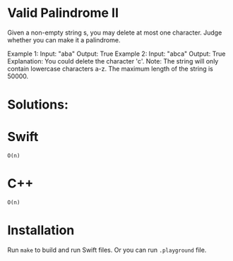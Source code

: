 # Valid Palindrome II
Given a non-empty string s, you may delete at most one character. Judge whether you can make it a palindrome.

Example 1:
Input: "aba"
Output: True
Example 2:
Input: "abca"
Output: True
Explanation: You could delete the character 'c'.
Note:
The string will only contain lowercase characters a-z. The maximum length of the string is 50000.

# Solutions:

# Swift
```
O(n)
```

# C++
```
O(n)
```

# Installation
Run `make` to build and run Swift files. Or you can run `.playground` file.

